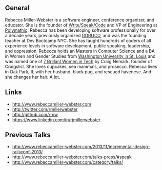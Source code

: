 
## General

Rebecca Miller-Webster is a software engineer, conference organizer, and educator. She is the founder of [Write/Speak/Code](http://www.writespeakcode.com) and VP of Engineering at 
[Polymathic](http://teampolymathic.com/). Rebecca has been developing software professionally for over a decade years, previously organized [GORUCO](http://goruco.com), and was the founding teacher at Dev Bootcamp NYC. She has taught hundreds of coders of all experience levels in software development, public speaking, leadership, and oppression. Rebecca holds an Masters in Computer Science and a BA in Women and Gender Studies from [Washington University in St. Louis](http://wustl.edu/) and was named one of [7 Brillant Women in Tech](http://craigconnects.org/2014/06/7-brilliant-women-in-tech.html) by Craig Nemark, founder of Craigslist. She loves cupcakes, sea mammals, and prosecco. Rebecca lives in Oak Park, IL with her husband, black pug, and rescued havenese. And she changes her hair. A lot.

## Links

* http://www.rebeccamiller-webster.com
* http://twitter.com/rmillerwebster
* http://github.com/rmw
* https://www.linkedin.com/in/rjmillerwebster

## Previous Talks

* http://www.rebeccamiller-webster.com/2013/11/incremental-design-railsconf-2013/
* http://www.rebeccamiller-webster.com/talks-press/#speak
* http://www.rebeccamiller-webster.com/category/talks/

